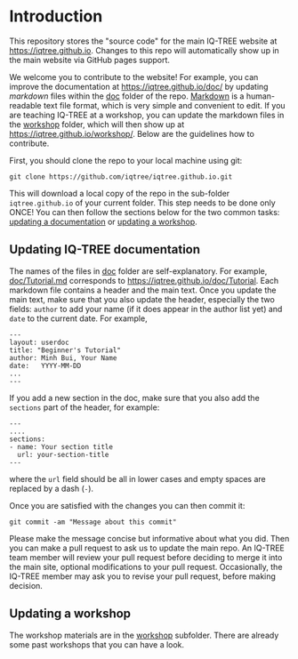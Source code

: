 Introduction
============

This repository stores the "source code" for the main IQ-TREE website at
<https://iqtree.github.io>. Changes to this repo will automatically show up
in the main website via GitHub pages support.

We welcome you to contribute to the website! For example, you can improve the
documentation at <https://iqtree.github.io/doc/> by updating _markdown_ files
within the [doc](doc/) folder of the repo.
[Markdown](https://en.wikipedia.org/wiki/Markdown) is a  human-readable text
file format, which is very simple and convenient to edit. If you are teaching
IQ-TREE at a workshop, you can update the markdown files in the
[workshop](workshop/) folder, which will then show up at
<https://iqtree.github.io/workshop/>. Below are the guidelines how to
contribute.

First, you should clone the repo to your local machine using git:

```
git clone https://github.com/iqtree/iqtree.github.io.git
```

This will download a local copy of the repo in the sub-folder `iqtree.github.io`
of your current folder. This step needs to be done only ONCE! You can then
follow the sections below for the two common tasks: [updating a
documentation](#updating-iq-tree-documentation) or [updating a workshop](#updating-a-workshop). 


Updating IQ-TREE documentation
------------------------------

The names of the files in [doc](doc/) folder are self-explanatory. For example,
[doc/Tutorial.md](doc/Tutorial.md) corresponds to
<https://iqtree.github.io/doc/Tutorial>. Each markdown file contains a header
and the main text. Once you update the main text, make sure that you also update
the header, especially the two fields: `author` to add your name (if it does
appear in the author list yet) and `date` to the current date. For example,

```
---
layout: userdoc
title: "Beginner's Tutorial"
author: Minh Bui, Your Name
date:   YYYY-MM-DD
...
---
```

If you add a new section in the doc, make sure that you also add
the `sections` part of the header, for example:

```
---
....
sections:
- name: Your section title
  url: your-section-title
---
```

where the `url` field should be all in lower cases and empty spaces are replaced
by a dash (`-`).

Once you are satisfied with the changes you can then commit it:

```
git commit -am "Message about this commit"
```

Please make the message concise but informative about what you did. Then you
can make a pull request to ask us to update the main repo. An IQ-TREE team
member will review your pull request before deciding to merge it into the main
site, optional modifications to your pull request. Occasionally, the
IQ-TREE member may ask you to revise your pull request, before making decision.

Updating a workshop
-------------------

The workshop materials are in the [workshop](workshop/) subfolder. There are already
some past workshops that you can have a look.


